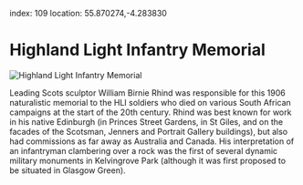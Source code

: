 index: 109
location: 55.870274,-4.283830

# Highland Light Infantry Memorial

![Highland Light Infantry Memorial](highland-light-infantry-mem.jpg)

Leading Scots sculptor William Birnie Rhind was responsible for this
1906 naturalistic memorial to the HLI soldiers who died on various
South African campaigns at the start of the 20th century. Rhind was
best known for work in his native Edinburgh (in Princes Street
Gardens, in St Giles, and on the facades of the Scotsman, Jenners and
Portrait Gallery buildings), but also had commissions as far away as
Australia and Canada. His interpretation of an infantryman clambering
over a rock was the first of several dynamic military monuments in
Kelvingrove Park (although it was first proposed to be situated in
Glasgow Green).
